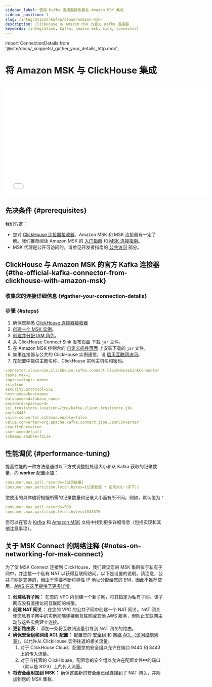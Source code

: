 ```yaml
---
sidebar_label: 使用 Kafka 连接器接收器与 Amazon MSK 集成
sidebar_position: 1
slug: /integrations/kafka/cloud/amazon-msk/
description: ClickHouse 与 Amazon MSK 的官方 Kafka 连接器
keywords: [integration, kafka, amazon msk, sink, connector]
---
```

import ConnectionDetails from '@site/docs/_snippets/_gather_your_details_http.mdx';


# 将 Amazon MSK 与 ClickHouse 集成

<div class='vimeo-container'>
  <iframe src="//www.youtube.com/embed/6lKI_WlQ3-s"
    width="640"
    height="360"
    frameborder="0"
    allow="autoplay;
    fullscreen;
    picture-in-picture"
    allowfullscreen>
  </iframe>
</div>

## 先决条件 {#prerequisites}
我们假定：
* 您对 [ClickHouse 连接器接收器](../kafka-clickhouse-connect-sink.md)、Amazon MSK 和 MSK 连接器有一定了解。我们推荐阅读 Amazon MSK 的 [入门指南](https://docs.aws.amazon.com/msk/latest/developerguide/getting-started.html) 和 [MSK 连接指南](https://docs.aws.amazon.com/msk/latest/developerguide/msk-connect.html)。
* MSK 代理是公开可访问的。请参见开发者指南的 [公共访问](https://docs.aws.amazon.com/msk/latest/developerguide/public-access.html) 部分。

## ClickHouse 与 Amazon MSK 的官方 Kafka 连接器 {#the-official-kafka-connector-from-clickhouse-with-amazon-msk}


### 收集您的连接详细信息 {#gather-your-connection-details}

<ConnectionDetails />

### 步骤 {#steps}
1. 确保您熟悉 [ClickHouse 连接器接收器](../kafka-clickhouse-connect-sink.md)
1. [创建一个 MSK 实例](https://docs.aws.amazon.com/msk/latest/developerguide/create-cluster.html)。
1. [创建并分配 IAM 角色](https://docs.aws.amazon.com/msk/latest/developerguide/create-client-iam-role.html)。
1. 从 ClickHouse Connect Sink [发布页面](https://github.com/ClickHouse/clickhouse-kafka-connect/releases) 下载 `jar` 文件。
1. 在 Amazon MSK 控制台的 [自定义插件页面](https://docs.aws.amazon.com/msk/latest/developerguide/msk-connect-plugins.html) 上安装下载的 `jar` 文件。
1. 如果连接器与公共的 ClickHouse 实例通信，请 [启用互联网访问](https://docs.aws.amazon.com/msk/latest/developerguide/msk-connect-internet-access.html)。
1. 在配置中提供主题名称、ClickHouse 实例主机名和密码。
```yml
connector.class=com.clickhouse.kafka.connect.ClickHouseSinkConnector
tasks.max=1
topics=<topic_name>
ssl=true
security.protocol=SSL
hostname=<hostname>
database=<database_name>
password=<password>
ssl.truststore.location=/tmp/kafka.client.truststore.jks
port=8443
value.converter.schemas.enable=false
value.converter=org.apache.kafka.connect.json.JsonConverter
exactlyOnce=true
username=default
schemas.enable=false
```

## 性能调优 {#performance-tuning}
提高性能的一种方法是通过以下方式调整批处理大小和从 Kafka 获取的记录数量，向 **worker** 配置添加：
```yml
consumer.max.poll.records=[记录数量]
consumer.max.partition.fetch.bytes=[记录数量 * 记录大小（字节）]
```

您使用的具体值将根据所需的记录数量和记录大小而有所不同。例如，默认值为：

```yml
consumer.max.poll.records=500
consumer.max.partition.fetch.bytes=1048576
```

您可以在官方 [Kafka](https://kafka.apache.org/documentation/#consumerconfigs) 和 [Amazon MSK](https://docs.aws.amazon.com/msk/latest/developerguide/msk-connect-workers.html#msk-connect-create-custom-worker-config) 文档中找到更多详细信息（包括实现和其他注意事项）。

## 关于 MSK Connect 的网络注释 {#notes-on-networking-for-msk-connect}

为了使 MSK Connect 连接到 ClickHouse，我们建议您的 MSK 集群位于私有子网中，并连接一个私有 NAT 以获得互联网访问。以下是设置的说明。请注意，公共子网是支持的，但由于需要不断将弹性 IP 地址分配给您的 ENI，因此不推荐使用，[AWS 在这里提供了更多详情](https://docs.aws.amazon.com/msk/latest/developerguide/msk-connect-internet-access.html)。

1. **创建私有子网：** 在您的 VPC 内创建一个新子网，将其指定为私有子网。该子网应没有直接访问互联网的权限。
1. **创建 NAT 网关：** 在您的 VPC 的公共子网中创建一个 NAT 网关。NAT 网关使您私有子网中的实例能够连接到互联网或其他 AWS 服务，但防止互联网主动与这些实例建立连接。
1. **更新路由表：** 添加一条将互联网流量引导到 NAT 网关的路由。
1. **确保安全组和网络 ACL 配置：** 配置您的 [安全组](https://docs.aws.amazon.com/vpc/latest/userguide/vpc-security-groups.html) 和 [网络 ACL（访问控制列表）](https://docs.aws.amazon.com/vpc/latest/userguide/vpc-network-acls.html)，以允许从 ClickHouse 实例往返的相关流量。
   1. 对于 ClickHouse Cloud，配置您的安全组以允许在端口 9440 和 8443 上的传入流量。
   1. 对于自托管的 ClickHouse，配置您的安全组以允许在配置文件中的端口（默认是 8123）上的传入流量。
1. **将安全组附加到 MSK：** 确保这些新的安全组已经连接到了 NAT 网关，并附加到您的 MSK 集群。
